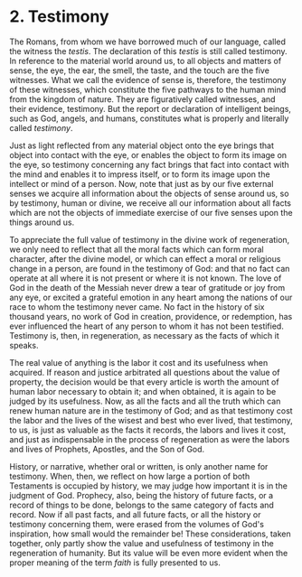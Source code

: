 # 2. Testimony

The Romans, from whom we have borrowed much of our language, called the witness the *testis*. The declaration of this *testis* is still called testimony. In reference to the material world around us, to all objects and matters of sense, the eye, the ear, the smell, the taste, and the touch are the five witnesses. What we call the evidence of sense is, therefore, the testimony of these witnesses, which constitute the five pathways to the human mind from the kingdom of nature. They are figuratively called witnesses, and their evidence, testimony. But the report or declaration of intelligent beings, such as God, angels, and humans, constitutes what is properly and literally called *testimony*.

Just as light reflected from any material object onto the eye brings that object into contact with the eye, or enables the object to form its image on the eye, so testimony concerning any fact brings that fact into contact with the mind and enables it to impress itself, or to form its image upon the intellect or mind of a person. Now, note that just as by our five external senses we acquire all information about the objects of sense around us, so by testimony, human or divine, we receive all our information about all facts which are not the objects of immediate exercise of our five senses upon the things around us.

To appreciate the full value of testimony in the divine work of regeneration, we only need to reflect that all the moral facts which can form moral character, after the divine model, or which can effect a moral or religious change in a person, are found in the testimony of God: and that no fact can operate at all where it is not present or where it is not known. The love of God in the death of the Messiah never drew a tear of gratitude or joy from any eye, or excited a grateful emotion in any heart among the nations of our race to whom the testimony never came. No fact in the history of six thousand years, no work of God in creation, providence, or redemption, has ever influenced the heart of any person to whom it has not been testified. Testimony is, then, in regeneration, as necessary as the facts of which it speaks.

The real value of anything is the labor it cost and its usefulness when acquired. If reason and justice arbitrated all questions about the value of property, the decision would be that every article is worth the amount of human labor necessary to obtain it; and when obtained, it is again to be judged by its usefulness. Now, as all the facts and all the truth which can renew human nature are in the testimony of God; and as that testimony cost the labor and the lives of the wisest and best who ever lived, that testimony, to us, is just as valuable as the facts it records, the labors and lives it cost, and just as indispensable in the process of regeneration as were the labors and lives of Prophets, Apostles, and the Son of God.

History, or narrative, whether oral or written, is only another name for testimony. When, then, we reflect on how large a portion of both Testaments is occupied by history, we may judge how important it is in the judgment of God. Prophecy, also, being the history of future facts, or a record of things to be done, belongs to the same category of facts and record. Now if all past facts, and all future facts, or all the history or testimony concerning them, were erased from the volumes of God's inspiration, how small would the remainder be! These considerations, taken together, only partly show the value and usefulness of testimony in the regeneration of humanity. But its value will be even more evident when the proper meaning of the term *faith* is fully presented to us.
